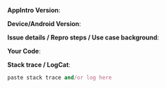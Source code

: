 <!--
Please fill in the below fields with some data to help us best diagnose the issue.
The more specific you are, the better! You can help a lot by not making us ask these questions.
Feel free to remove any irrelevant parts that you know are not related to the issue.
Any HTML comment like this will be stripped when rendering markdown, no need to delete them.
If an issue does not have the following template filled out, it will be closed without discussion.
-->

<!-- What version of AppIntro you're running, for example: 4.1.0 | 4.0.0
It's essentially the version number from your build.gradle: `dependencies { compile '...:x.y.z' }` -->
**AppIntro Version**:

<!-- What devices you managed to get the issue to come up on? For example:
fails on Galaxy S4/GT-I9500 4.4.2, works fine on Nexus 6P 5.1 and Genymotion Nexus 5 5.0.1 -->
**Device/Android Version**:

<!-- Share the details of your issue in prose, detailing actual and expected behavior. It also helps if you give some info **why** you are trying to do something as opposed to **what** is not working. -->
**Issue details / Repro steps / Use case background**: 

<!-- Please include code snippets or whole files as necessary including XML layouts if applicable. If no code is being used, please explain why. Failure to do so will result in your issue being closed. We shouln't have to ask you for code snippets later on in the issue. -->
**Your Code**: 

<!--
What is the error message that you got in the log?
-->
**Stack trace / LogCat**:
```ruby
paste stack trace and/or log here
```

<!-- Bonus points if you attach a relevant screenshot, screen recording or a small demo project -->

